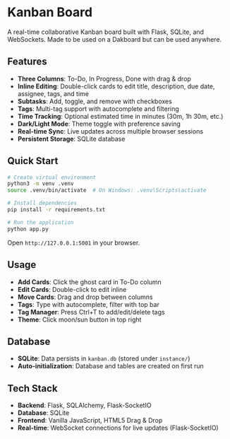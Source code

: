 # Kanban Board

A real-time collaborative Kanban board built with Flask, SQLite, and WebSockets. Made to be used on a Dakboard but can be used anywhere.

## Features

- **Three Columns**: To-Do, In Progress, Done with drag & drop
- **Inline Editing**: Double-click cards to edit title, description, due date, assignee, tags, and time
- **Subtasks**: Add, toggle, and remove with checkboxes
- **Tags**: Multi-tag support with autocomplete and filtering
- **Time Tracking**: Optional estimated time in minutes (30m, 1h 30m, etc.)
- **Dark/Light Mode**: Theme toggle with preference saving
- **Real-time Sync**: Live updates across multiple browser sessions
- **Persistent Storage**: SQLite database

## Quick Start

```bash
# Create virtual environment
python3 -m venv .venv
source .venv/bin/activate  # On Windows: .venv\Scripts\activate

# Install dependencies
pip install -r requirements.txt

# Run the application
python app.py
```

Open `http://127.0.0.1:5001` in your browser.

## Usage

- **Add Cards**: Click the ghost card in To-Do column
- **Edit Cards**: Double-click to edit inline
- **Move Cards**: Drag and drop between columns
- **Tags**: Type with autocomplete, filter with top bar
- **Tag Manager**: Press Ctrl+T to add/edit/delete tags
- **Theme**: Click moon/sun button in top right

## Database

- **SQLite**: Data persists in `kanban.db` (stored under `instance/`)
- **Auto-initialization**: Database and tables are created on first run

## Tech Stack

- **Backend**: Flask, SQLAlchemy, Flask-SocketIO
- **Database**: SQLite
- **Frontend**: Vanilla JavaScript, HTML5 Drag & Drop
- **Real-time**: WebSocket connections for live updates (Flask-SocketIO)

